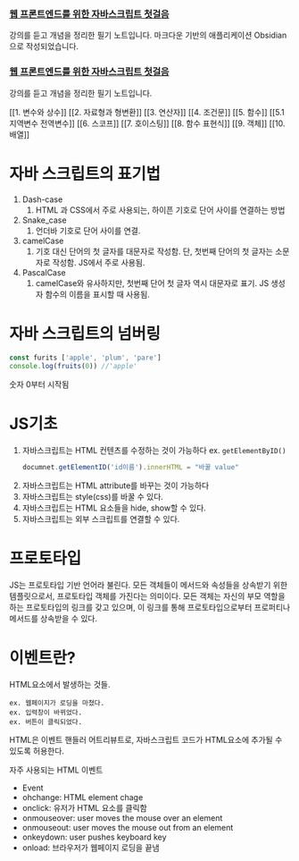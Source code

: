### [웹 프론트엔드를 위한 자바스크립트 첫걸음](https://www.inflearn.com/course/%ED%94%84%EB%A1%A0%ED%8A%B8%EC%97%94%EB%93%9C-%EC%9E%90%EB%B0%94%EC%8A%A4%ED%81%AC%EB%A6%BD%ED%8A%B8-%EC%B2%AB%EA%B1%B8%EC%9D%8C/dashboard)
강의를 듣고 개념을 정리한 필기 노트입니다.
마크다운 기반의 애플리케이션 Obsidian으로 작성되었습니다.

### [웹 프론트엔드를 위한 자바스크립트 첫걸음](https://www.inflearn.com/course/%ED%94%84%EB%A1%A0%ED%8A%B8%EC%97%94%EB%93%9C-%EC%9E%90%EB%B0%94%EC%8A%A4%ED%81%AC%EB%A6%BD%ED%8A%B8-%EC%B2%AB%EA%B1%B8%EC%9D%8C/dashboard)
강의를 듣고 개념을 정리한 필기 노트입니다.


[[1. 변수와 상수]]
[[2. 자료형과 형변환]]
[[3. 연산자]]
[[4. 조건문]]
[[5. 함수]]
[[5.1 지역변수 전역변수]]
[[6. 스코프]]
[[7. 호이스팅]]
[[8. 함수 표현식]]
[[9. 객체]]
[[10. 배열]]

# 자바 스크립트의 표기법
1. Dash-case
	1. HTML 과 CSS에서 주로 사용되는, 하이픈 기호로 단어 사이를 연결하는 방법
2. Snake_case
	1. 언더바 기호로 단어 사이를 연결.
3. camelCase
	1. 기호 대신 단어의 첫 글자를 대문자로 작성함. 단, 첫번째 단어의 첫 글자는 소문자로 작성함. JS에서 주로 사용됨.
4. PascalCase
	1. camelCase와 유사하지만, 첫번째 단어 첫 글자 역시 대문자로 표기. JS 생성자 함수의 이름을 표시할 때 사용됨.


# 자바 스크립트의 넘버링 

 ```javaScript
 const furits ['apple', 'plum', 'pare']
 console.log(fruits(0)) //'apple'
```
숫자 0부터 시작됨

# JS기초 
1. 자바스크립트는  HTML 컨텐츠를 수정하는 것이 가능하다 ex. `getElementByID()`
	```Javascript
	documnet.getElementID('id이름').innerHTML = "바꿀 value"
	```
2. 자바스크립트는 HTML attribute를 바꾸는 것이 가능하다
3. 자바스크립트는 style(css)를 바꿀 수 있다. 
4. 자바스크립트는 HTML 요소들을 hide, show할 수 있다.
5. 자바스크립트는 외부 스크립트를 연결할 수 있다.


# 프로토타입
JS는 프로토타입 기반 언어라 불린다.
모든 객체들이 메서드와 속성들을 상속받기 위한 템플릿으로서, 프로토타입 객체를 가진다는 의미이다.
모든 객체는 자신의 부모 역할을 하는 프로토타입의 링크를 갖고 있으며,
이 링크를 통해 프로토타입으로부터 프로퍼티나 메서드를 상속받을 수 있다.


# 이벤트란?
HTML요소에서 발생하는 것들.
```
ex. 웹페이지가 로딩을 마쳤다.
ex. 입력창이 바뀌었다.
ex. 버튼이 클릭되었다.
```
HTML은 이벤트 핸들러 어트리뷰트로, 자바스크립트 코드가 HTML요소에 추가될 수 있도록 허용한다.

자주 사용되는 HTML 이벤트
- Event
- ohchange: HTML element chage
- onclick: 유저가 HTML 요소를 클릭함
- onmouseover: user moves the mouse over an element
- onmouseout: user moves the mouse out from an element
- onkeydown: user pushes keyboard key
- onload: 브라우저가 웹페이지 로딩을 끝냄
